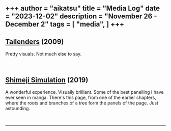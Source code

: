 +++
author = "aikatsu"
title = "Media Log"
date = "2023-12-02"
description = "November 26 - December 2"
tags = [
    "media",
]
+++
---

## [Tailenders](https://anidb.net/anime/6766) (2009)
<!--more-->

Pretty visuals. Not much else to say.

<br>


## [Shimeji Simulation](https://www.mangaupdates.com/series/5o1bjrn/shimeji-simulation) (2019)

A wonderful experience. Visually brilliant. Some of the best panelling I have ever seen in manga. There's this page, from one of the earlier chapters, where the roots and branches of a tree form the panels of the page. Just astounding.

<br>

---







